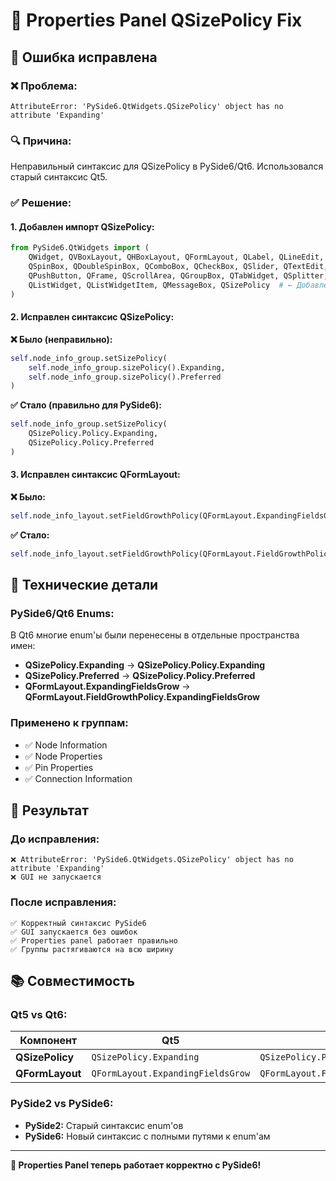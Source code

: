 # 🔧 Properties Panel QSizePolicy Fix

## 🚨 Ошибка исправлена

### ❌ Проблема:
```
AttributeError: 'PySide6.QtWidgets.QSizePolicy' object has no attribute 'Expanding'
```

### 🔍 Причина:
Неправильный синтаксис для QSizePolicy в PySide6/Qt6. Использовался старый синтаксис Qt5.

### ✅ Решение:

#### 1. Добавлен импорт QSizePolicy:
```python
from PySide6.QtWidgets import (
    QWidget, QVBoxLayout, QHBoxLayout, QFormLayout, QLabel, QLineEdit,
    QSpinBox, QDoubleSpinBox, QComboBox, QCheckBox, QSlider, QTextEdit,
    QPushButton, QFrame, QScrollArea, QGroupBox, QTabWidget, QSplitter,
    QListWidget, QListWidgetItem, QMessageBox, QSizePolicy  # ← Добавлено
)
```

#### 2. Исправлен синтаксис QSizePolicy:

**❌ Было (неправильно):**
```python
self.node_info_group.setSizePolicy(
    self.node_info_group.sizePolicy().Expanding, 
    self.node_info_group.sizePolicy().Preferred
)
```

**✅ Стало (правильно для PySide6):**
```python
self.node_info_group.setSizePolicy(
    QSizePolicy.Policy.Expanding, 
    QSizePolicy.Policy.Preferred
)
```

#### 3. Исправлен синтаксис QFormLayout:

**❌ Было:**
```python
self.node_info_layout.setFieldGrowthPolicy(QFormLayout.ExpandingFieldsGrow)
```

**✅ Стало:**
```python
self.node_info_layout.setFieldGrowthPolicy(QFormLayout.FieldGrowthPolicy.ExpandingFieldsGrow)
```

## 🎯 Технические детали

### PySide6/Qt6 Enums:
В Qt6 многие enum'ы были перенесены в отдельные пространства имен:

- **QSizePolicy.Expanding** → **QSizePolicy.Policy.Expanding**
- **QSizePolicy.Preferred** → **QSizePolicy.Policy.Preferred**
- **QFormLayout.ExpandingFieldsGrow** → **QFormLayout.FieldGrowthPolicy.ExpandingFieldsGrow**

### Применено к группам:
- ✅ Node Information
- ✅ Node Properties
- ✅ Pin Properties
- ✅ Connection Information

## 🧪 Результат

### До исправления:
```
❌ AttributeError: 'PySide6.QtWidgets.QSizePolicy' object has no attribute 'Expanding'
❌ GUI не запускается
```

### После исправления:
```
✅ Корректный синтаксис PySide6
✅ GUI запускается без ошибок
✅ Properties panel работает правильно
✅ Группы растягиваются на всю ширину
```

## 📚 Совместимость

### Qt5 vs Qt6:
| Компонент | Qt5 | Qt6 |
|-----------|-----|-----|
| **QSizePolicy** | `QSizePolicy.Expanding` | `QSizePolicy.Policy.Expanding` |
| **QFormLayout** | `QFormLayout.ExpandingFieldsGrow` | `QFormLayout.FieldGrowthPolicy.ExpandingFieldsGrow` |

### PySide2 vs PySide6:
- **PySide2:** Старый синтаксис enum'ов
- **PySide6:** Новый синтаксис с полными путями к enum'ам

---

**🎉 Properties Panel теперь работает корректно с PySide6!**